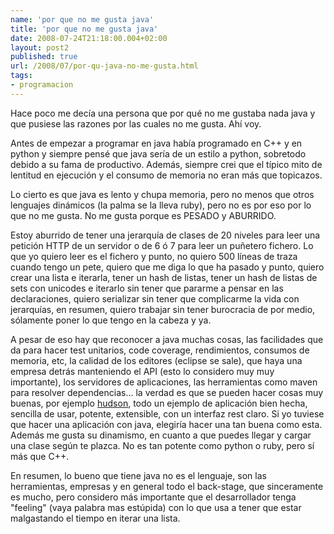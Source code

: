 ```yaml
---
name: 'por que no me gusta java'
title: 'por que no me gusta java'
date: 2008-07-24T21:18:00.004+02:00
layout: post2
published: true
url: /2008/07/por-qu-java-no-me-gusta.html
tags: 
- programacion
---
```


Hace poco me decía una persona que por qué no me gustaba nada java y que pusiese las razones por las cuales no me gusta. Ahí voy.  
  
Antes de empezar a programar en java había programado en C++ y en python y siempre pensé que java sería de un estilo a python, sobretodo debido a su fama de productivo. Además, siempre crei que el típico mito de lentitud en ejecución y el consumo de memoria no eran más que topicazos.  
  
Lo cierto es que java es lento y chupa memoria, pero no menos que otros lenguajes dinámicos (la palma se la lleva ruby), pero no es por eso por lo que no me gusta. No me gusta porque es PESADO y ABURRIDO.  
  
Estoy aburrido de tener una jerarquía de clases de 20 niveles para leer una petición HTTP de un servidor o de 6 ó 7 para leer un puñetero fichero. Lo que yo quiero leer es el fichero y punto, no quiero 500 líneas de traza cuando tengo un pete, quiero que me diga lo que ha pasado y punto, quiero crear una lista e iterarla, tener un hash de listas, tener un hash de listas de sets con unicodes e iterarlo sin tener que pararme a pensar en las declaraciones, quiero serializar sin tener que complicarme la vida con jerarquías, en resumen, quiero trabajar sin tener burocracia de por medio, sólamente poner lo que tengo en la cabeza y ya.  
  
A pesar de eso hay que reconocer a java muchas cosas, las facilidades que da para hacer test unitarios, code coverage, rendimientos, consumos de memoria, etc, la calidad de los editores (eclipse se sale), que haya una empresa detrás manteniendo el API (esto lo considero muy muy importante), los servidores de aplicaciones, las herramientas como maven para resolver dependencias... la verdad es que se pueden hacer cosas muy buenas, por ejemplo [hudson](https://hudson.dev.java.net/), todo un ejemplo de aplicación bien hecha, sencilla de usar, potente, extensible, con un interfaz rest claro. Si yo tuviese que hacer una aplicación con java, elegiría hacer una tan buena como esta. Además me gusta su dinamismo, en cuanto a que puedes llegar y cargar una clase según te plazca. No es tan potente como python o ruby, pero sí más que C++.  
  
En resumen, lo bueno que tiene java no es el lenguaje, son las herramientas, empresas y en general todo el back-stage, que sinceramente es mucho, pero considero más importante que el desarrollador tenga "feeling" (vaya palabra mas estúpida) con lo que usa a tener que estar malgastando el tiempo en iterar una lista.